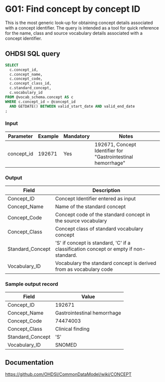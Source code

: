 # G01: Find concept by concept ID

This is the most generic look-up for obtaining concept details associated with a concept identifier. The query is intended as a tool for quick reference for the name, class and source vocabulary details associated with a concept identifier.

## OHDSI SQL query

```sql
SELECT
  c.concept_id,
  c.concept_name,
  c.concept_code,
  c.concept_class_id,
  c.standard_concept,
  c.vocabulary_id
FROM @vocab_schema.concept AS c
WHERE c.concept_id = @concept_id
  AND GETDATE() BETWEEN valid_start_date AND valid_end_date
;
```

### Input

|  Parameter |  Example |  Mandatory |  Notes |
| --- | --- | --- | --- |
|  concept_id |  192671 |  Yes | 192671, Concept Identifier for "Gastrointestinal hemorrhage" |

### Output

|  Field |  Description |
| --- | --- |
|  Concept_ID |  Concept Identifier entered as input |
|  Concept_Name |  Name of the standard concept |
|  Concept_Code |  Concept code of the standard concept in the source vocabulary |
|  Concept_Class |  Concept class of standard vocabulary concept |
|  Standard_Concept |  'S' if concept is standard, 'C' if a classification concept or empty if non-standard. |
|  Vocabulary_ID |  Vocabulary the standard concept is derived from as vocabulary code |

### Sample output record

|  Field |  Value |
| --- | --- |
|  Concept_ID |  192671 |
|  Concept_Name |  Gastrointestinal hemorrhage |
|  Concept_Code |  74474003 |
|  Concept_Class |  Clinical finding |
|  Standard_Concept |  'S' |
|  Vocabulary_ID |  SNOMED |

## Documentation
https://github.com/OHDSI/CommonDataModel/wiki/CONCEPT
